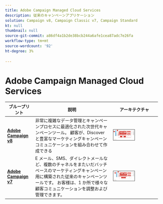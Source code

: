 ```yaml
---
title: Adobe Campaign Managed Cloud Services
description: 従来のキャンペーンアプリケーション
solution: Campaign v8, Campaign Classic v7, Campaign Standard
kt: null
thumbnail: null
source-git-commit: a86df4a1b2de38bcb244a6afe1cea87adc7e26fa
workflow-type: tm+mt
source-wordcount: '92'
ht-degree: 3%

---
```


# Adobe Campaign Managed Cloud Services


| ブループリント | 説明 | アーキテクチャ |
|---|---|---|
| **[Adobe Campaign v8](campaign-v8.md)** | 非常に複雑なデータ管理とキャンペーンプロセスに最適化された次世代キャンペーンツール。 顧客が、Discover と豊富なマーケティングキャンペーンコミュニケーションを組み合わせて作成できる | <img src="assets/campaign-v8-architecture.svg" alt="Campaign v8 ブループリントのリファレンスアーキテクチャ" style="width:50%; border:1px solid #4a4a4a" /> |
| **[Adobe Campaign v7](campaign-v7.md)** | E メール、SMS、ダイレクトメールなど、複数のチャネルをまたいだバッチベースのマーケティングキャンペーン用に構築された従来のキャンペーンツールです。 お客様は、1 か所で様々な顧客コミュニケーションを調整および管理できます。 | <img src="assets/campaign-v7-architecture.svg" alt="Campaign v7 ブループリントのリファレンスアーキテクチャ" style="width:50%; border:1px solid #4a4a4a" /> |
